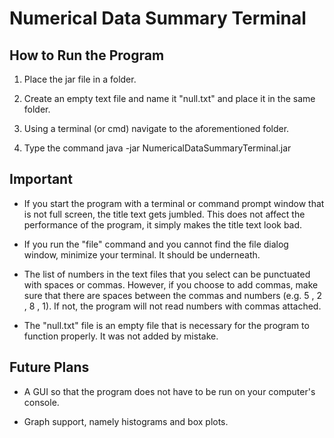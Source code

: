 # Numerical Data Summary Terminal

How to Run the Program
--------------------------

1) Place the jar file in a folder.

2) Create an empty text file and name it "null.txt" and place it in the same folder.

3) Using a terminal (or cmd) navigate to the aforementioned folder.

4) Type the command java -jar NumericalDataSummaryTerminal.jar

Important
----------
- If you start the program with a terminal or command prompt window that is not full screen, the title text gets jumbled. This does not affect the performance of the program, it simply makes the title text look bad.

- If you run the "file" command and you cannot find the file dialog window, minimize your terminal. It should be underneath.

- The list of numbers in the text files that you select can be punctuated with spaces or commas. However, if you choose to add commas, make sure that there are spaces between the commas and numbers (e.g. 5 , 2 , 8 , 1). If not, the program will not read numbers with commas attached. 

- The "null.txt" file is an empty file that is necessary for the program to function properly. It was not added by mistake. 

Future Plans
------------

- A GUI so that the program does not have to be run on your computer's console.

- Graph support, namely histograms and box plots.
